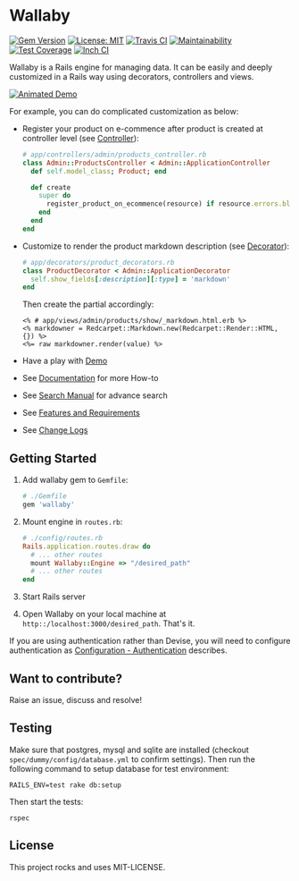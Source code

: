 # Wallaby

[![Gem Version](https://badge.fury.io/rb/wallaby.svg)](https://badge.fury.io/rb/wallaby)
[![License: MIT](https://img.shields.io/badge/License-MIT-yellow.svg)](https://opensource.org/licenses/MIT)
[![Travis CI](https://travis-ci.org/reinteractive/wallaby.svg?branch=master)](https://travis-ci.org/reinteractive/wallaby)
[![Maintainability](https://api.codeclimate.com/v1/badges/2abd1165bdae523dd2e1/maintainability)](https://codeclimate.com/github/reinteractive/wallaby/maintainability)
[![Test Coverage](https://api.codeclimate.com/v1/badges/2abd1165bdae523dd2e1/test_coverage)](https://codeclimate.com/github/reinteractive/wallaby/test_coverage)
[![Inch CI](https://inch-ci.org/github/reinteractive/wallaby.svg?branch=master)](https://inch-ci.org/github/reinteractive/wallaby)

Wallaby is a Rails engine for managing data. It can be easily and deeply customized in a Rails way using decorators, controllers and views.

[![Animated Demo](https://raw.githubusercontent.com/reinteractive/wallaby/master/docs/demo-animated.gif)](https://raw.githubusercontent.com/reinteractive/wallaby/master/docs/demo-animated.gif)

For example, you can do complicated customization as below:

- Register your product on e-commence after product is created at controller level (see [Controller](docs/controller.md)):

    ```ruby
    # app/controllers/admin/products_controller.rb
    class Admin::ProductsController < Admin::ApplicationController
      def self.model_class; Product; end

      def create
        super do
          register_product_on_ecommence(resource) if resource.errors.blank?
        end
      end
    end
    ```

- Customize to render the product markdown description (see [Decorator](docs/decorator.md)):

    ```ruby
    # app/decorators/product_decorators.rb
    class ProductDecorator < Admin::ApplicationDecorator
      self.show_fields[:description][:type] = 'markdown'
    end
    ```

    Then create the partial accordingly:

    ```erb
    <% # app/views/admin/products/show/_markdown.html.erb %>
    <% markdowner = Redcarpet::Markdown.new(Redcarpet::Render::HTML, {}) %>
    <%= raw markdowner.render(value) %>
    ```

- Have a play with [Demo](https://wallaby-demo.herokuapp.com/admin/)
- See [Documentation](docs/README.md) for more How-to
- See [Search Manual](docs/search_manual.md) for advance search
- See [Features and Requirements](docs/features.md)
- See [Change Logs](CHANGELOG.md)

## Getting Started

1. Add wallaby gem to `Gemfile`:

    ```ruby
    # ./Gemfile
    gem 'wallaby'
    ```

2. Mount engine in `routes.rb`:

    ```ruby
    # ./config/routes.rb
    Rails.application.routes.draw do
      # ... other routes
      mount Wallaby::Engine => "/desired_path"
      # ... other routes
    end
    ```

3. Start Rails server

4. Open Wallaby on your local machine at `http::/localhost:3000/desired_path`. That's it.

If you are using authentication rather than Devise, you will need to configure authentication as [Configuration - Authentication](docs/configuration.md#authentication) describes.

## Want to contribute?

Raise an issue, discuss and resolve!

## Testing

Make sure that postgres, mysql and sqlite are installed (checkout `spec/dummy/config/database.yml` to confirm settings).
Then run the following command to setup database for test environment:

```
RAILS_ENV=test rake db:setup
```

Then start the tests:

```
rspec
```

## License

This project rocks and uses MIT-LICENSE.
